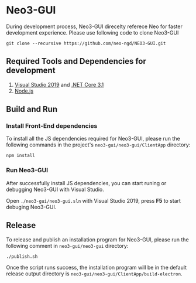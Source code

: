 # Neo3-GUI

During development process, Neo3-GUI direcelty referece Neo for faster development experience.  Please use following code to clone Neo3-GUI

```shell
git clone --recursive https://github.com/neo-ngd/NEO3-GUI.git
```

## Required Tools and Dependencies for development

1. [Visual Studio 2019](https://visualstudio.microsoft.com/) and [.NET Core 3.1](https://dotnet.microsoft.com/download) 
2. [Node.js](https://nodejs.org/) 

## Build and Run

### Install Front-End dependencies
To install all the JS dependencies required for Neo3-GUI, please run the following commands in the project's `neo3-gui/neo3-gui/ClientApp` directory:

```
npm install
```

### Run Neo3-GUI
After successfully install JS dependencies, you can start runing or debugging Neo3-GUI with Visual Studio.

Open `./neo3-gui/neo3-gui.sln` with Visual Studio 2019, press **F5** to start debuging Neo3-GUI.

## Release
To release and publish an installation program for Neo3-GUI, please run the following comment in `neo3-gui/neo3-gui` directory:
```
./publish.sh
```
Once the script runs success,  the installation program will be in the default release output directory is `neo3-gui/neo3-gui/ClientApp/build-electron`. 
